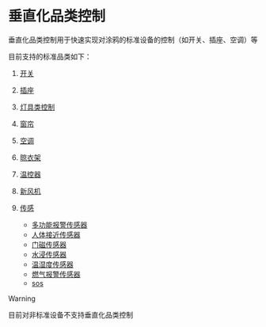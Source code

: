 # 垂直化品类控制

垂直化品类控制用于快速实现对涂鸦的标准设备的控制（如开关、插座、空调）等

目前支持的标准品类如下：

1. [开关](./device_kg.md) 

2. [插座](./device_cz.md) 

3. [灯具类控制](./device_dj.md) 

4. [窗帘](./device_cl.md) 

5. [空调](./device_kt.md) 

6. [晾衣架](./device_lyj.md) 

7. [温控器](./device_wk.md) 

8. [新风机](./device_xfj.md) 

9. [传感](./device_sensor.md) 

	* [多功能报警传感器](./device_sensor_dgnbj.md) 
	* [人体接近传感器](./device_sensor_pir.md) 
	* [门磁传感器](./device_sensor_mcs.md) 
	* [水浸传感器](./device_sensor_sj.md) 
	* [温湿度传感器](./device_sensor_wsdc.md) 
	* [燃气报警传感器](./device_sensor_rqbj.md) 
	* [sos](./device_sensor_sos.md)  

	

> [!warning]
>
> 目前对非标准设备不支持垂直化品类控制

